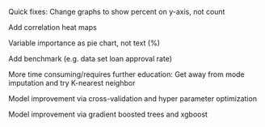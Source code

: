 Quick fixes:
Change graphs to show percent on y-axis, not count

Add correlation heat maps

Variable importance as pie chart, not text (%)

Add benchmark (e.g. data set loan approval rate)


More time consuming/requires further education:
Get away from mode imputation and try K-nearest neighbor

Model improvement via cross-validation and hyper parameter optimization

Model improvement via gradient boosted trees and xgboost
